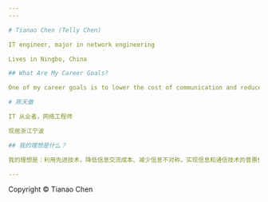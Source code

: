 ```yaml
---
---

# Tianao Chen (Telly Chen)

IT engineer, major in network engineering

Lives in Ningbo, China

## What Are My Career Goals?

One of my career goals is to lower the cost of communication and reduce information asymmetry by applying advanced technology, then realize the inclusive value of information and communications technology.

# 陈天傲

IT 从业者，网络工程师

现居浙江宁波

## 我的理想是什么？

我的理想是：利用先进技术，降低信息交流成本、减少信息不对称，实现信息和通信技术的普惠价值。

---
```


Copyright © Tianao Chen
